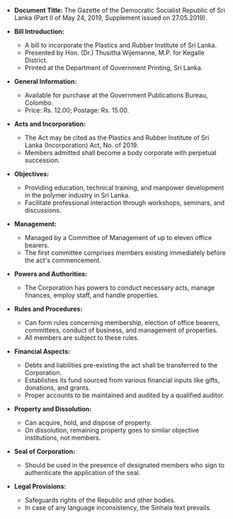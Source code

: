 - **Document Title:** The Gazette of the Democratic Socialist Republic of Sri Lanka (Part II of May 24, 2019, Supplement issued on 27.05.2019).
  
- **Bill Introduction:**
  - A bill to incorporate the Plastics and Rubber Institute of Sri Lanka.
  - Presented by Hon. (Dr.) Thusitha Wijemanne, M.P. for Kegalle District.
  - Printed at the Department of Government Printing, Sri Lanka.

- **General Information:**
  - Available for purchase at the Government Publications Bureau, Colombo.
  - Price: Rs. 12.00; Postage: Rs. 15.00.

- **Acts and Incorporation:**
  - The Act may be cited as the Plastics and Rubber Institute of Sri Lanka (Incorporation) Act, No. of 2019.
  - Members admitted shall become a body corporate with perpetual succession.

- **Objectives:**
  - Providing education, technical training, and manpower development in the polymer industry in Sri Lanka.
  - Facilitate professional interaction through workshops, seminars, and discussions.

- **Management:**
  - Managed by a Committee of Management of up to eleven office bearers.
  - The first committee comprises members existing immediately before the act's commencement.

- **Powers and Authorities:**
  - The Corporation has powers to conduct necessary acts, manage finances, employ staff, and handle properties.

- **Rules and Procedures:**
  - Can form rules concerning membership, election of office bearers, committees, conduct of business, and management of properties.
  - All members are subject to these rules.

- **Financial Aspects:**
  - Debts and liabilities pre-existing the act shall be transferred to the Corporation.
  - Establishes its fund sourced from various financial inputs like gifts, donations, and grants.
  - Proper accounts to be maintained and audited by a qualified auditor.

- **Property and Dissolution:**
  - Can acquire, hold, and dispose of property.
  - On dissolution, remaining property goes to similar objective institutions, not members.

- **Seal of Corporation:**
  - Should be used in the presence of designated members who sign to authenticate the application of the seal.

- **Legal Provisions:**
  - Safeguards rights of the Republic and other bodies.
  - In case of any language inconsistency, the Sinhala text prevails.